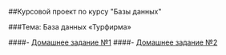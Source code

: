 ##Курсовой проект по курсу "Базы данных"

###Тема: База данных «Турфирма»

####- [Домашнее задание №1](description/HOMETASK_1.md)
####- [Домашнее задание №2](description/HOMETASK_2.md)
